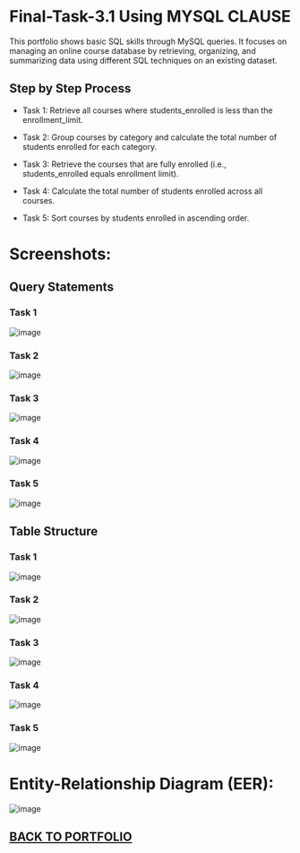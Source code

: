 # Final-Task-3.1 Using MYSQL CLAUSE

This portfolio shows basic SQL skills through MySQL queries. It focuses on managing an online course database by retrieving, organizing, and summarizing data using different SQL techniques on an existing dataset.

## Step by Step Process

- Task 1: Retrieve all courses where students_enrolled is less than the enrollment_limit.
  
- Task 2: Group courses by category and calculate the total number of students enrolled for each category.
  
- Task 3: Retrieve the courses that are fully enrolled (i.e., students_enrolled equals enrollment limit).
 
- Task 4: Calculate the total number of students enrolled across all courses.
  
- Task 5: Sort courses by students enrolled in ascending order.

# Screenshots:
## Query Statements

### Task 1
![image](https://github.com/user-attachments/assets/c58aedd4-c9d6-49a3-bad2-5a2c15b67931)

### Task 2
![image](https://github.com/user-attachments/assets/1530f2bd-d2b7-4754-a7db-11c3442b134b)

### Task 3
![image](https://github.com/user-attachments/assets/c17cb5ef-6de6-4d66-8ed2-0c3c806199a0)

### Task 4
![image](https://github.com/user-attachments/assets/9624114a-3421-41f0-9eb5-25c245732bb8)

### Task 5
![image](https://github.com/user-attachments/assets/39479d6e-dc1d-4bdb-b885-fcd891bf3c83)


## Table Structure

### Task 1
![image](https://github.com/user-attachments/assets/50893c2f-d69c-4cc5-a1a2-076dc162735c)

### Task 2
![image](https://github.com/user-attachments/assets/b0a5bb78-4b6b-437d-b71b-ccae8d1919da)

### Task 3
![image](https://github.com/user-attachments/assets/db65090d-9254-47e8-9d28-4efa06355842)

### Task 4
![image](https://github.com/user-attachments/assets/a80d87f8-6f3d-4feb-bb9c-06d6b2e20ab8)

### Task 5
![image](https://github.com/user-attachments/assets/21617e3f-ab5a-4af2-a61a-a0443be04b13)

# Entity-Relationship Diagram (EER):

![image](https://github.com/user-attachments/assets/c26ccc4e-9088-4926-a2e8-8137ec6866d6)

## [BACK TO PORTFOLIO](https://greidengueco.github.io/EDM-Portfolio/)
